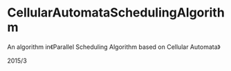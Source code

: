 # CellularAutomataSchedulingAlgorithm

An algorithm in《Parallel Scheduling Algorithm based on Cellular Automata》

2015/3

